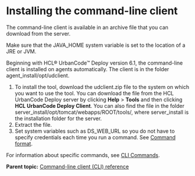 # Installing the command-line client

The command-line client is available in an archive file that you can download from the server.

Make sure that the JAVA\_HOME system variable is set to the location of a JRE or JVM.

Beginning with HCL® UrbanCode™ Deploy version 6.1, the command-line client is installed on agents automatically. The client is in the folder agent\_install/opt/udclient.

1.  To install the tool, download the udclient.zip file to the system on which you want to use the tool. You can download the file from the HCL UrbanCode Deploy server by clicking **Help** \> **Tools** and then clicking **HCL UrbanCode Deploy Client**. You can also find the file in the folder server\_install/opt/tomcat/webapps/ROOT/tools/, where server\_install is the installation folder for the server.
2.  Extract the file.
3.  Set system variables such as DS\_WEB\_URL so you do not have to specify credentials each time you run a command. See [Command format](cli_command_format.md).

For information about specific commands, see [CLI Commands](cli_commands.md).

**Parent topic:** [Command-line client \(CLI\) reference](../../com.udeploy.reference.doc/topics/cli_ch.md)

